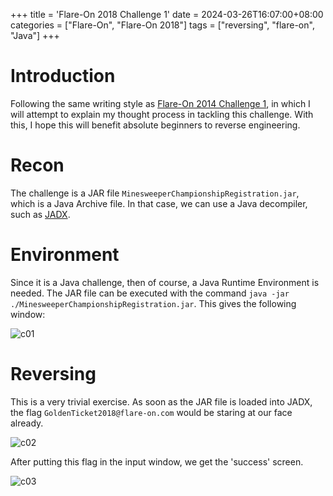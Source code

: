 +++
title = 'Flare-On 2018 Challenge 1'
date = 2024-03-26T16:07:00+08:00
categories = ["Flare-On", "Flare-On 2018"]
tags = ["reversing", "flare-on", "Java"]
+++

# Introduction

Following the same writing style as [Flare-On 2014 Challenge 1][f01c01], in
which I will attempt to explain my thought process in tackling this challenge.
With this, I hope this will benefit absolute beginners to reverse engineering.

# Recon

The challenge is a JAR file `MinesweeperChampionshipRegistration.jar`, which is
a Java Archive file. In that case, we can use a Java decompiler, such as
[JADX][jadx].

# Environment

Since it is a Java challenge, then of course, a Java Runtime Environment is
needed. The JAR file can be executed with the command 
`java -jar ./MinesweeperChampionshipRegistration.jar`. This gives the following
window:

![c01](./flareon2018c01_img01.PNG)

# Reversing

This is a very trivial exercise. As soon as the JAR file is loaded into JADX,
the flag `GoldenTicket2018@flare-on.com` would be staring at our face already.

![c02](./flareon2018c01_img02.PNG)

After putting this flag in the input window, we get the 'success' screen.

![c03](./flareon2018c01_img03.PNG)

[f01c01]: /posts/flareon/2014/f01c01
[jadx]: https://github.com/skylot/jadx
